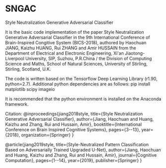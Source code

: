 # SNGAC
Style Neutralization Generative Adversarial Classifier

It is the basic code implementation of the paper Style Neutralization Generative Adversarial Classifier in the 9th International Conference of Brain-Inspired Congitive System  (BICS-2018), authored by Haochuan JIANG, Kaizhu HUANG, Rui ZHANG and Amir HUSSAIN from the Department of Electrical and Electronic Engineering, Xi'an Jiaotong-Liverpool University, SIP, Suzhou, P.R.China / the Division of Computing Science and Maths, School of Natural Sciences, University of Stirling, Stirling, Scotland, U.K. 

The code is written based on the Tensorflow Deep Learning Library (r1.90, python=2.7). Additional python dependencies are as follows: pip install matplotlib scipy imageio

It is recommended that the python environment is installed on the Anaconda framework.


Citation:
@inproceedings{jiang2018style,
  title={Style Neutralization Generative Adversarial Classifier},
  author={Jiang, Haochuan and Huang, Kaizhu and Zhang, Rui and Hussain, Amir},
  booktitle={International Conference on Brain Inspired Cognitive Systems},
  pages={3--13},
  year={2018},
  organization={Springer}
}

@article{jiang2019style,
  title={Style-Neutralized Pattern Classification Based on Adversarially Trained Upgraded U-Net},
  author={Jiang, Haochuan and Huang, Kaizhu and Zhang, Rui and Hussain, Amir},
  journal={Cognitive Computation},
  pages={1--14},
  year={2019},
  publisher={Springer}
}
